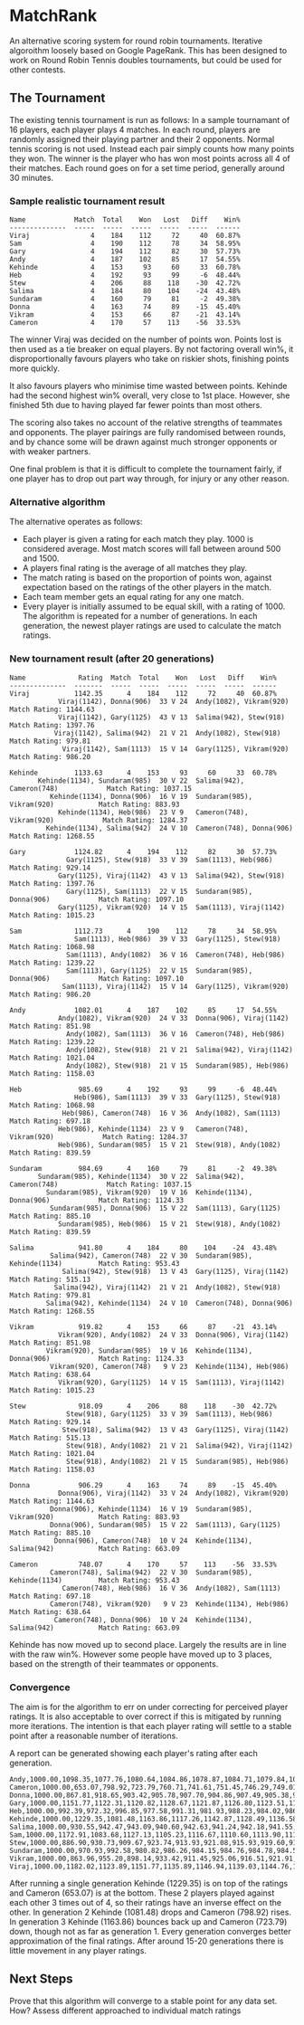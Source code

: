 # MatchRank

An alternative scoring system for round robin tournaments. Iterative algoroithm loosely based on Google PageRank.
This has been designed to work on Round Robin Tennis doubles tournaments, but could be used for other contests.

## The Tournament

The existing tennis tournament is run as follows:
In a sample tournamant of 16 players, each player plays 4 matches. In each round, players are randomly assigned their playing partner and their 2 opponents.
Normal tennis scoring is not used. Instead each pair simply counts how many points they won. The winner is the player who has won most points across all 4 of their matches.
Each round goes on for a set time period, generally around 30 minutes.

### Sample realistic tournament result
```
Name            Match  Total    Won   Lost   Diff    Win%
--------------  -----  -----  -----  -----  -----  ------
Viraj               4    184    112     72     40  60.87%
Sam                 4    190    112     78     34  58.95%
Gary                4    194    112     82     30  57.73%
Andy                4    187    102     85     17  54.55%
Kehinde             4    153     93     60     33  60.78%
Heb                 4    192     93     99     -6  48.44%
Stew                4    206     88    118    -30  42.72%
Salima              4    184     80    104    -24  43.48%
Sundaram            4    160     79     81     -2  49.38%
Donna               4    163     74     89    -15  45.40%
Vikram              4    153     66     87    -21  43.14%
Cameron             4    170     57    113    -56  33.53%
```

The winner Viraj was decided on the number of points won. Points lost is then used as a tie breaker on equal players.
By not factoring overall win%, it disproportionally favours players who take on riskier shots, finishing points more quickly.

It also favours players who minimise time wasted between points.
Kehinde had the second highest win% overall, very close to 1st place. However, she finished 5th due to having played far fewer points than most others.

The scoring also takes no account of the relative strengths of teammates and opponents. 
The player pairings are fully randomised between rounds, and by chance some will be drawn against much stronger opponents or with weaker partners.

One final problem is that it is difficult to complete the tournament fairly, if one player has to drop out part way through, for injury or any other reason.

### Alternative algorithm

The alternative operates as follows:

* Each player is given a rating for each match they play. 1000 is considered average. Most match scores will fall between around 500 and 1500.
* A players final rating is the average of all matches they play.
* The match rating is based on the proportion of points won, against expectation based on the ratings of the other players in the match.
* Each team member gets an equal rating for any one match.
* Every player is initially assumed to be equal skill, with a rating of 1000. The algorithm is repeated for a number of generations. In each generation, the newest player ratings are used to calculate the match ratings.

### New tournament result (after 20 generations)

```
Name             Rating  Match  Total    Won   Lost   Diff    Win%
--------------  -------  -----  -----  -----  -----  -----  ------
Viraj           1142.35      4    184    112     72     40  60.87%
            Viraj(1142), Donna(906)  33 V 24  Andy(1082), Vikram(920)              Match Rating: 1144.63
            Viraj(1142), Gary(1125)  43 V 13  Salima(942), Stew(918)               Match Rating: 1397.76
           Viraj(1142), Salima(942)  21 V 21  Andy(1082), Stew(918)                Match Rating: 979.81
             Viraj(1142), Sam(1113)  15 V 14  Gary(1125), Vikram(920)              Match Rating: 986.20

Kehinde         1133.63      4    153     93     60     33  60.78%
       Kehinde(1134), Sundaram(985)  30 V 22  Salima(942), Cameron(748)            Match Rating: 1037.15
          Kehinde(1134), Donna(906)  16 V 19  Sundaram(985), Vikram(920)           Match Rating: 883.93
            Kehinde(1134), Heb(986)  23 V 9   Cameron(748), Vikram(920)            Match Rating: 1284.37
         Kehinde(1134), Salima(942)  24 V 10  Cameron(748), Donna(906)             Match Rating: 1268.55

Gary            1124.82      4    194    112     82     30  57.73%
              Gary(1125), Stew(918)  33 V 39  Sam(1113), Heb(986)                  Match Rating: 929.14
            Gary(1125), Viraj(1142)  43 V 13  Salima(942), Stew(918)               Match Rating: 1397.76
              Gary(1125), Sam(1113)  22 V 15  Sundaram(985), Donna(906)            Match Rating: 1097.10
            Gary(1125), Vikram(920)  14 V 15  Sam(1113), Viraj(1142)               Match Rating: 1015.23

Sam             1112.73      4    190    112     78     34  58.95%
                Sam(1113), Heb(986)  39 V 33  Gary(1125), Stew(918)                Match Rating: 1068.98
              Sam(1113), Andy(1082)  36 V 16  Cameron(748), Heb(986)               Match Rating: 1239.22
              Sam(1113), Gary(1125)  22 V 15  Sundaram(985), Donna(906)            Match Rating: 1097.10
             Sam(1113), Viraj(1142)  15 V 14  Gary(1125), Vikram(920)              Match Rating: 986.20

Andy            1082.01      4    187    102     85     17  54.55%
            Andy(1082), Vikram(920)  24 V 33  Donna(906), Viraj(1142)              Match Rating: 851.98
              Andy(1082), Sam(1113)  36 V 16  Cameron(748), Heb(986)               Match Rating: 1239.22
              Andy(1082), Stew(918)  21 V 21  Salima(942), Viraj(1142)             Match Rating: 1021.04
              Andy(1082), Stew(918)  21 V 15  Sundaram(985), Heb(986)              Match Rating: 1158.03

Heb              985.69      4    192     93     99     -6  48.44%
                Heb(986), Sam(1113)  39 V 33  Gary(1125), Stew(918)                Match Rating: 1068.98
             Heb(986), Cameron(748)  16 V 36  Andy(1082), Sam(1113)                Match Rating: 697.18
            Heb(986), Kehinde(1134)  23 V 9   Cameron(748), Vikram(920)            Match Rating: 1284.37
            Heb(986), Sundaram(985)  15 V 21  Stew(918), Andy(1082)                Match Rating: 839.59

Sundaram         984.69      4    160     79     81     -2  49.38%
       Sundaram(985), Kehinde(1134)  30 V 22  Salima(942), Cameron(748)            Match Rating: 1037.15
         Sundaram(985), Vikram(920)  19 V 16  Kehinde(1134), Donna(906)            Match Rating: 1124.33
          Sundaram(985), Donna(906)  15 V 22  Sam(1113), Gary(1125)                Match Rating: 885.10
            Sundaram(985), Heb(986)  15 V 21  Stew(918), Andy(1082)                Match Rating: 839.59

Salima           941.80      4    184     80    104    -24  43.48%
          Salima(942), Cameron(748)  22 V 30  Sundaram(985), Kehinde(1134)         Match Rating: 953.43
             Salima(942), Stew(918)  13 V 43  Gary(1125), Viraj(1142)              Match Rating: 515.13
           Salima(942), Viraj(1142)  21 V 21  Andy(1082), Stew(918)                Match Rating: 979.81
         Salima(942), Kehinde(1134)  24 V 10  Cameron(748), Donna(906)             Match Rating: 1268.55

Vikram           919.82      4    153     66     87    -21  43.14%
            Vikram(920), Andy(1082)  24 V 33  Donna(906), Viraj(1142)              Match Rating: 851.98
         Vikram(920), Sundaram(985)  19 V 16  Kehinde(1134), Donna(906)            Match Rating: 1124.33
          Vikram(920), Cameron(748)   9 V 23  Kehinde(1134), Heb(986)              Match Rating: 638.64
            Vikram(920), Gary(1125)  14 V 15  Sam(1113), Viraj(1142)               Match Rating: 1015.23

Stew             918.09      4    206     88    118    -30  42.72%
              Stew(918), Gary(1125)  33 V 39  Sam(1113), Heb(986)                  Match Rating: 929.14
             Stew(918), Salima(942)  13 V 43  Gary(1125), Viraj(1142)              Match Rating: 515.13
              Stew(918), Andy(1082)  21 V 21  Salima(942), Viraj(1142)             Match Rating: 1021.04
              Stew(918), Andy(1082)  21 V 15  Sundaram(985), Heb(986)              Match Rating: 1158.03

Donna            906.29      4    163     74     89    -15  45.40%
            Donna(906), Viraj(1142)  33 V 24  Andy(1082), Vikram(920)              Match Rating: 1144.63
          Donna(906), Kehinde(1134)  16 V 19  Sundaram(985), Vikram(920)           Match Rating: 883.93
          Donna(906), Sundaram(985)  15 V 22  Sam(1113), Gary(1125)                Match Rating: 885.10
           Donna(906), Cameron(748)  10 V 24  Kehinde(1134), Salima(942)           Match Rating: 663.09

Cameron          748.07      4    170     57    113    -56  33.53%
          Cameron(748), Salima(942)  22 V 30  Sundaram(985), Kehinde(1134)         Match Rating: 953.43
             Cameron(748), Heb(986)  16 V 36  Andy(1082), Sam(1113)                Match Rating: 697.18
          Cameron(748), Vikram(920)   9 V 23  Kehinde(1134), Heb(986)              Match Rating: 638.64
           Cameron(748), Donna(906)  10 V 24  Kehinde(1134), Salima(942)           Match Rating: 663.09
```
Kehinde has now moved up to second place. Largely the results are in line with the raw win%. However some people have moved up to 3 places, based on the strength of their teammates or opponents.

### Convergence

The aim is for the algorithm to err on under correcting for perceived player ratings. It is also acceptable to over correct if this is mitigated by running more iterations.
The intention is that each player rating will settle to a stable point after a reasonable number of iterations.

A report can be generated showing each player's rating after each generation.
```
Andy,1000.00,1098.35,1077.76,1080.64,1084.86,1078.87,1084.71,1079.84,1083.62,1080.81,1082.84,1081.40,1082.41,1081.71,1082.19,1081.86,1082.08,1081.93,1082.04,1081.97,1082.01
Cameron,1000.00,653.07,798.92,723.79,760.71,741.61,751.45,746.29,749.01,747.57,748.34,747.92,748.15,748.03,748.10,748.06,748.08,748.07,748.07,748.07,748.07
Donna,1000.00,867.81,918.65,903.42,905.78,907.70,904.86,907.49,905.38,906.96,905.82,906.63,906.07,906.45,906.19,906.37,906.25,906.33,906.27,906.31,906.29
Gary,1000.00,1151.77,1122.31,1120.82,1128.67,1121.87,1126.80,1123.51,1125.66,1124.27,1125.17,1124.58,1124.97,1124.72,1124.88,1124.77,1124.85,1124.80,1124.83,1124.81,1124.82
Heb,1000.00,992.39,972.32,996.85,977.58,991.31,981.93,988.23,984.02,986.83,984.95,986.21,985.37,985.93,985.55,985.81,985.64,985.75,985.67,985.72,985.69
Kehinde,1000.00,1229.35,1081.48,1163.86,1117.26,1142.87,1128.49,1136.58,1131.94,1134.64,1133.05,1134.00,1133.42,1133.78,1133.55,1133.70,1133.60,1133.66,1133.63,1133.65,1133.63
Salima,1000.00,930.55,942.47,943.09,940.60,942.63,941.24,942.18,941.55,941.97,941.69,941.88,941.75,941.84,941.78,941.82,941.79,941.81,941.80,941.81,941.80
Sam,1000.00,1172.91,1083.68,1127.13,1105.23,1116.67,1110.60,1113.90,1112.08,1113.10,1112.52,1112.86,1112.66,1112.78,1112.70,1112.75,1112.72,1112.74,1112.73,1112.73,1112.73
Stew,1000.00,886.90,930.73,909.67,923.74,913.93,921.08,915.93,919.60,917.01,918.81,917.57,918.42,917.84,918.24,917.97,918.15,918.03,918.11,918.05,918.09
Sundaram,1000.00,970.93,992.58,980.82,986.26,984.15,984.76,984.78,984.56,984.82,984.59,984.77,984.63,984.74,984.66,984.71,984.68,984.70,984.69,984.70,984.69
Vikram,1000.00,863.96,955.20,898.14,933.42,911.45,925.06,916.51,921.91,918.46,920.68,919.24,920.18,919.56,919.97,919.70,919.88,919.76,919.84,919.79,919.82
Viraj,1000.00,1182.02,1123.89,1151.77,1135.89,1146.94,1139.03,1144.76,1140.66,1143.56,1141.54,1142.93,1141.97,1142.63,1142.18,1142.48,1142.28,1142.42,1142.33,1142.39,1142.35
```

After running a single generation Kehinde (1229.35) is on top of the ratings and Cameron (653.07) is at the bottom. These 2 players played against each other 3 times out of 4, so their ratings have an inverse effect on the other.
In generation 2 Kehinde (1081.48) drops and Cameron (798.92) rises.
In generation 3 Kehinde (1163.86) bounces back up and Cameron (723.79) down, though not as far as generation 1.
Every generation converges better approximation of the final ratings. After around 15-20 generations there is little movement in any player ratings. 

## Next Steps

Prove that this algorithm will converge to a stable point for any data set. How?
Assess different approached to individual match ratings


